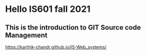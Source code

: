 # Hello IS601 fall 2021
## This is the introduction to GIT Source code Management
https://karthik-chandr.github.io/IS-Web_systems/
